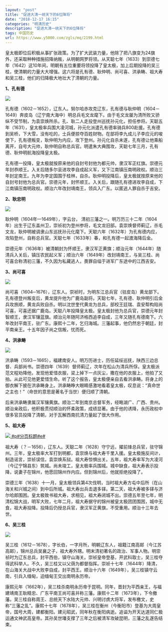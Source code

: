 ```yaml
---
layout: "post"
title: "促进大清一统天下的6位降将"
date: "2018-12-17 16:15"
categories: "明清历史"
description: "促进大清一统天下的6位降将"
tags: 中国历史
url: https://www.y5000.com/zgls/mq/2199.html
---
```






皇太极即位后积极从事扩张政策。为了扩大武装力量，他除了把八旗变为24旗外，还采取种种措施招降纳叛，从明朝网罗将领。从天聪七年（1633）到崇德七年（1642）这10年间，明朝有五位重要将领投降了皇太极，加上后期投降的吴三桂，使清朝的力量大大增强。这六将是孔有德、耿仲明、尚可喜、洪承畴、祖大寿和吴三桂，他们的归降极大地壮大了清朝的力量。

**1、孔有德**

[![](https://img.y5000.com/uploads/allimg/160114/4-160114221120416.jpg)](https://www.y5000.com)

孔有德（1602－1652），辽东人。努尔哈赤攻克辽东，孔有德与耿仲明（1604－1649）奔皮岛（辽宁南大海中）明总兵毛文龙麾下。由于毛文龙屡为清所败又骄纵不受节制，为袁崇焕所杀。孔、耿二人走投登州巡抚孙元化，担任参将。天聪五年（1631），皇太极率兵围大凌河城，孙元化派遣孔有德率骑兵800赴援。孔有德到吴桥，下大雪，没有吃的，士兵便掠夺百姓财物。在部将李九成儿子李应元的唆使下，孔有德叛变，耿仲明为内应，攻下登州。孙元化自杀未遂，孔有德让他乘船离开，自号大元帅，耿仲明自称总兵官。明遣朱大典围攻，天聪七年三月，孔有德、耿仲明航海投降皇太极。

孔有德一投降，皇太极就按原来他的自封号封他为都元帅，隶汉军正红旗。崇德元年封恭顺王。入关后随多尔衮进攻李自成起义军，又下江南镇压南明政权。顺治三年封定南王。九年为李定国围于桂林，自杀。耿仲明投降后，皇太极就按原来他的自封号封他为总兵官。崇德元年，封怀顺王。入关后，跟随孔有德进攻李自成，下江南镇压南明政权。顺治六年改封靖南王，领兵入广东。以匿逃人罪自杀于吉安。

**2、耿忠明**

[![](https://img.y5000.com/uploads/allimg/160114/4-160114221342Y3.jpg)](https://www.y5000.com)

耿仲明（1604年—1649年），字云台，
清初三藩之一。明万历三十二年（1604年）出生于辽东盖州卫，崇祯初为登州参将，毛文龙旧部。袁崇焕督师蓟辽，杀毛文龙，耿仲明被调隶山东巡抚孙元化麾下。天聪六年（1632年）为孔有德内应，攻陷登州，自称总兵官。天聪七年（1633年）春，和孔有德一起渡海降后金。

崇德元年（1636年）被清朝封为怀顺王，隶汉军正黄旗；顺治元年（1644年）随清兵入关后，镇压农民起义军；顺治六年（1649年）改封靖南王，与吴三桂、尚可喜合称清初三藩，不久因为私藏逃人，畏罪自缢于进军广东途中的江西吉安。

**3、尚可喜**

[![](https://img.y5000.com/uploads/allimg/160114/4-160114221FHK.jpg)](https://www.y5000.com)

尚可喜（1604─1676），辽东人。崇祯时，为明东江总兵官（驻皮岛）黄龙部下。孔有德登州叛变后，黄龙提升他为广鹿岛副将。天聪七年，孔有德、耿仲明引后金兵攻旅顺，黄龙兵败自杀。明以沈世奎代黄龙为总兵，部校王廷瑞、袁安帮构陷尚可喜，可喜还据广鹿岛。天聪八年投降皇太极。皇太极封他为总兵官，崇德元年封智顺王，隶汉军镶蓝旗。顺治元年随阿济格西追李自成，三年又随孔有德南下。六年改封平南王，驻广东。康熙十二年，乞归海城。三藩起事，他仍然忠于朝廷，封平南亲王。十五年因子尚之信叛，忧而死。

**4、洪承畴**

[![](https://img.y5000.com/uploads/allimg/160114/4-160114221R0E7.jpg)](https://www.y5000.com)

洪承畴（1593－1665），福建南安人。明万历进士，历任延绥巡抚，陕西三边总督、兵部尚书。崇德四年（1639）督师蓟辽，次年在松山为清兵所俘。皇太极派范文程劝降他，发现他爱惜衣服，梁上掉下一点灰尘，撒在他的衣服上，他拍了又拍。从此可见他更爱惜生命。听了这个报告，皇太极便亲自去看洪承畴。将身上的御衣解下披在洪承畴身上。洪承畴睁大眼睛感激地看着皇太极，叹息说：“真命世之主也！”（命世的意思是著名于当世）便归顺了清朝。

后来洪承畴隶属汉军镶黄旗。顺治二年到南京总督军务，经略湖广、广西、贵州。顺治亲政后，他积极贯彻顺治的怀柔政策，成绩显著。由于他的诱降，永历政权中很多官员投降了清朝，对于瓦解西南抗清力量起了很大作用。

**5、祖大寿**

[![](https://img.y5000.com/uploads/allimg/160114/4-160114221943947.jpg)
#p#分页标题#e#](https://www.y5000.com)

祖大寿（？－1656），辽东人。天聪二年（1628）守宁远，擢前锋总兵官，驻守锦州。三年，皇太极率大军打到明都，袁崇焕与祖大寿千里入援。皇太极施反间计，制造谣言，崇祯误信，袁崇焕系狱。祖大寿惊惧出关。五年，祖大寿率军为大凌河（今辽宁锦县东）筑城。尚未竣工，皇太极率兵围城。城中缺食，祖大寿表示投降，说妻子在锦州，他愿回锦州作内应。但到锦州后，他就拒绝投降了。

崇德三年（1638）十一月，皇太极领兵第4次伐明，当时祖大寿方屯中后所（在山海关和兴城之间）到中后所城。祖大寿出兵击退多铎。第二天，祖大寿被多铎与济尔哈郎围困。皇太极致书祖大寿，求相见，祖大寿闭城不出。崇德五年至七年，明清松锦大战，明军大败，七年二月，祖大寿据守的锦州被皇太极团团围困，城中无食，祖大寿投降。投降后仍授总兵官，隶汉军正黄旗，不受重用。顺治十三年去世。

**6、吴三桂**

[![](https://img.y5000.com/uploads/allimg/160114/4-160114222104I3.jpg)](https://www.y5000.com)

吴三桂（1612－1678），字长伯，一字月所，明朝辽东人，祖籍江南高邮（今江苏高邮），锦州总兵吴襄之子，祖大寿外甥。明末清初著名的政治、军事人物。明崇祯时为辽东总兵，封平西伯，镇守山海关。崇祯皇帝登基，开武科取士，吴三桂夺得武科举人。不久，吴三桂又以父荫为都督指挥。崇祯十七年（1644年）降清，在山海关大战中大败李自成，封平西王。顺治十六年（1649年），吴三桂镇守云南，引兵入缅甸，迫缅甸王交出南明永历帝。

康熙元年（1662年），吴三桂杀南明永历帝于昆明。同年，晋封为平西亲王，与福建靖南王耿精忠、广东平南王尚可喜并称三藩。康熙十二年（1673年），下令撤藩。吴三桂自称周王、总统天下水陆大元帅、兴明讨虏大将军，发布檄文，史称“三藩之乱”。康熙十七年（1678年），吴三桂在衡州（今衡阳市）登基为大周皇帝，国号大周，建都衡阳。建元昭武，同年秋在衡阳病逝。追谥为开天达道同仁极运通文神武高皇帝。其孙吴世璠支撑了三年之后被清军攻破昆明，三藩之乱遂告结束。
